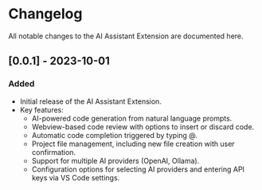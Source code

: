 # Changelog

All notable changes to the AI Assistant Extension are documented here.

## [0.0.1] - 2023-10-01

### Added
- Initial release of the AI Assistant Extension.
- Key features:
  - AI-powered code generation from natural language prompts.
  - Webview-based code review with options to insert or discard code.
  - Automatic code completion triggered by typing @.
  - Project file management, including new file creation with user confirmation.
  - Support for multiple AI providers (OpenAI, Ollama).
  - Configuration options for selecting AI providers and entering API keys via VS Code settings.